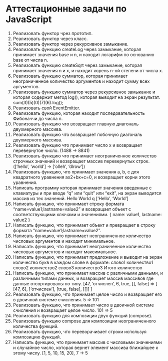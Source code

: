 # Аттестационные задачи по JavaScript

1.	Реализовать функтор чрез прототип.
2.	Реализовать функтор через класс.
3.	Реализовать функтор через рекурсивное замыкание.
4.	Реализовать функцию createLog через замыкание, которая принимает значения base и n, и находит логарифм по основанию base от числа n.
5.	Реализовать функцию createSqrt через замыкание, которая принимает значения n и x, и находит корень n-ой степени от числа x.
6.	Реализовать функцию сумматор, которая принимает неограниченное количество аргументов и находит сумму всех аргументов.
7.	Реализовать функцию сумматор через рекурсивное замыкание и которая содержит метод log(), которая выводит на экран результат.
sum(3)(5)(0)(7)(6).log();
8.	Реализовать свой EventEmitter.
9.	Реализовать функцию, которая находит последовательность Фибоначчи до числа n.
10.	Реализовать функцию что возвращает главную диагональ двухмерного массива.
11.	Реализовать функцию что возвращает побочную диагональ двухмерного массива.
12.	Реализовать функцию что принимает число x и возвращает перевернутое число.
(1488 → 8841)
13.	Реализовать функцию что принимает неограниченное количество строчных значений и возвращает массив перевернутых строк.
([‘hello’, ‘world’] → [‘olleh’, ‘dlrow’])
14.	Реализовать функцию, что принимает значения a, b, c для квадратного уравнения ax2+bx+c=0, и возвращает корни этого уравнения.
15.	Написать программу которая принимает значения введенные с клавиатуры и при вводе “q” или “quit” или “exit”, на экран выводится массив из тех значений.
Hello
World
q
[‘Hello’, ‘World’]
16.	Написать функцию, что принимает строку формата “name=value1;lastname=value2” и возвращает объект с соответствующими ключами и значениями.
{ name: value1, lastname: value2 }
17.	Написать функцию, что принимает объект и превращает в строку формата “name=value1;lastname=value2”.
18.	Написать функцию, что принимает неограниченное количество числовых аргументов и находит минимальное.
19.	Написать функцию, что принимает неограниченное количество числовых аргументов и находит максимальное.
20.	Написать функцию, что принимает предложение и выводит на экран количество букв в каждом слове в формате:
слово1 количество1
слово2 количество2
слово3 количество3
Итого количество
21.	Написать функцию, что принимает массив с различными данными, и различными типами данных, и возвращает массив массивов где данные отсортированы по типу.
[47, ‘отчислен’, 6, true, [], false] => [ [47, 6], [‘отчислен’], [true, false], [[]] ]
22.	Реализовать функцию, что принимает целое число и возвращает его в двоичной системе счисления.
5 => 101
23.	Реализовать функцию, что принимает число в двоичной системе счисления и возвращает целое число.
101 => 5
24.	Реализовать функцию для композиции двух функций (compose).
25.	Реализовать функцию compose для композиции неограниченного количества функций.
26.	Реализовать функцию, что переворачивает строки используя композицию функций.
27.	Написать функцию, что принимает массив с числовыми значениями и случайное число, которая вернет элемент массива ближайшее к этому числу.
[1, 5, 10, 15, 20], 7 → 5

